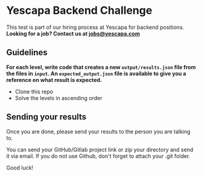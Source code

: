 # Yescapa Backend Challenge
This test is part of our hiring process at Yescapa for backend positions. 
**Looking for a job? Contact us at jobs@yescapa.com**

## Guidelines
**For each level, write code that creates a new `output/results.json` file from the files in `input`.
An `expected_output.json` file is available to give you a reference on what result is expected.**

- Clone this repo
- Solve the levels in ascending order

## Sending your results
Once you are done, please send your results to the person you are talking to. 

You can send your GitHub/Gitlab project link or zip your directory and send it via email.
If you do not use Github, don't forget to attach your .git folder.

Good luck!
